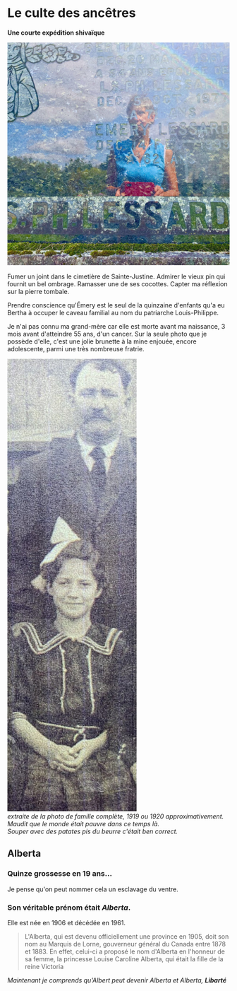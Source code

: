 <link rel="stylesheet" href="css/style.css">

# Le culte des ancêtres
__Une courte expédition shivaïque__

![](media/sur-la-tombe-d-emery.jpeg)

Fumer un joint dans le cimetière de Sainte-Justine.
Admirer le vieux pin qui fournit un bel ombrage.
Ramasser une de ses cocottes.
Capter ma réflexion sur la pierre tombale.

Prendre conscience qu'Émery est le seul de la quinzaine d'enfants qu'a eu Bertha à occuper le caveau familial au nom du patriarche Louis-Philippe.

Je n'ai pas connu ma grand-mère car elle est morte avant ma naissance, 3 mois avant d'atteindre 55 ans, d'un cancer. Sur la seule photo que je possède d'elle, c'est une jolie brunette à la mine enjouée, encore adolescente, parmi une très nombreuse fratrie. 
  
![Bertha et son père](media/bertha-et-son-pere.jpeg)  
_extraite de la photo de famille complète, 1919 ou 1920 approximativement.  
Maudit que le monde était pauvre dans ce temps là.  
Souper avec des patates pis du beurre c'était ben correct._  

## Alberta

### Quinze grossesse en 19 ans...  
Je pense qu'on peut nommer cela un esclavage du ventre.
    
### Son véritable prénom était _Alberta_.
Elle est née en 1906 et décédée en 1961.
> L'Alberta, qui est devenu officiellement une province en 1905, doit son nom au Marquis de Lorne, gouverneur général du Canada entre 1878 et 1883. En effet, celui-ci a proposé le nom d'Alberta en l'honneur de sa femme, la princesse Louise Caroline Alberta, qui était la fille de la reine Victoria

_Maintenant je comprends qu'Albert peut devenir Alberta et Alberta, **Libarté**_